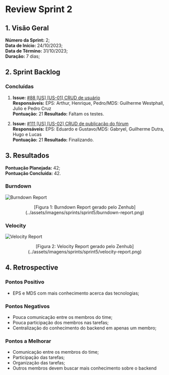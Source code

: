 # Review Sprint 2

## 1. Visão Geral

**Número da Sprint:** 2;<br>
**Data de Início:** 24/10/2023;<br>
**Data de Término:** 31/10/2023;<br>
**Duração:** 7 dias;<br>

## 2. Sprint Backlog

### Concluídas

1. **Issue:** [#88 [US] [US-01] CRUD de usuário ](https://github.com/fga-eps-mds/2023-2-GEROcuidado-Doc/issues/88)<br>
   **Responsáveis:** EPS: Arthur, Henrique, Pedro/MDS: Guilherme Westphall, Julio e Pedro Cruz<br>
   **Pontuação:** 21
   **Resultado:** <span class="tarefa-concluida">Faltam os testes</span>.

2. **Issue:** [#111 [US] [US-02] CRUD de publicação do fórum ](https://github.com/fga-eps-mds/2023-2-GEROcuidado-Doc/issues/111)<br>
   **Responsáveis:** EPS: Eduardo e Gustavo/MDS: Gabryel, Guilherme Dutra, Hugo e Lucas<br>
   **Pontuação:** 21
   **Resultado:** <span class="tarefa-concluida">Finalizando</span>.

## 3. Resultados

**Pontuação Planejada:** 42;<br>
**Pontuação Concluída:** 42.<br>

### Burndown

![Burndown Report](../assets/imagens/sprints/sprint5/burndown-report.png)

<center>[Figura 1: Burndown Report gerado pelo Zenhub](../assets/imagens/sprints/sprint5/burndown-report.png)</center>

### Velocity

![Velocity Report](../assets/imagens/sprints/sprint5/velocity-report.png)

<center>[Figura 2: Velocity Report gerado pelo Zenhub](../assets/imagens/sprints/sprint5/velocity-report.png)</center>

## 4. Retrospective

### Pontos Positivo

- EPS e MDS com mais conhecimento acerca das tecnologias;

### Pontos Negativos

- Pouca comunicação entre os membros do time;
- Pouca participação dos membros nas tarefas;
- Centralização do conhecimento do backend em apenas um membro;

### Pontos a Melhorar

- Comunicação entre os membros do time;
- Participação das tarefas;
- Organização das tarefas;
- Outros membros devem buscar mais conhecimento sobre o backend
